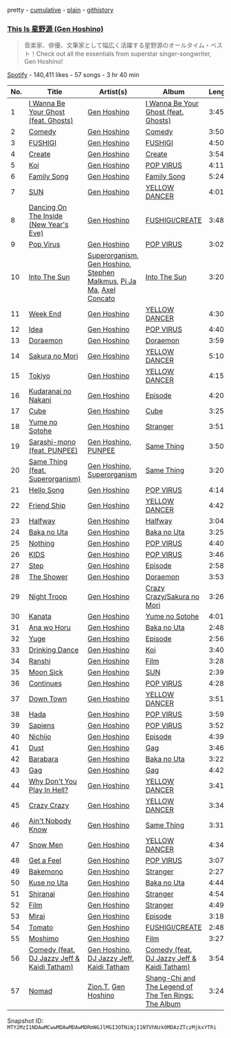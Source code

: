 pretty - [cumulative](/playlists/cumulative/37i9dQZF1DX1WBmdWaXNNZ.md) - [plain](/playlists/plain/37i9dQZF1DX1WBmdWaXNNZ) - [githistory](https://github.githistory.xyz/mackorone/spotify-playlist-archive/blob/main/playlists/plain/37i9dQZF1DX1WBmdWaXNNZ)

### [This Is 星野源 \(Gen Hoshino\)](https://open.spotify.com/playlist/37i9dQZF1DX1WBmdWaXNNZ)

> 音楽家、俳優、文筆家として幅広く活躍する星野源のオールタイム・ベスト！Check out all the essentials from superstar singer\-songwriter, Gen Hoshino!

[Spotify](https://open.spotify.com/user/spotify) - 140,411 likes - 57 songs - 3 hr 40 min

| No. | Title | Artist(s) | Album | Length |
|---|---|---|---|---|
| 1 | [I Wanna Be Your Ghost \(feat\. Ghosts\)](https://open.spotify.com/track/12qmPGMrOCogibc7qyxT9s) | [Gen Hoshino](https://open.spotify.com/artist/1S2S00lgLYLGHWA44qGEUs) | [I Wanna Be Your Ghost \(feat\. Ghosts\)](https://open.spotify.com/album/3yMv72mFXC359orTQ2mZHe) | 3:45 |
| 2 | [Comedy](https://open.spotify.com/track/5SuOikwiRyPMVoIQDJUgSV) | [Gen Hoshino](https://open.spotify.com/artist/1S2S00lgLYLGHWA44qGEUs) | [Comedy](https://open.spotify.com/album/41ERrwfzos93Xlf6hFBiDn) | 3:50 |
| 3 | [FUSHIGI](https://open.spotify.com/track/3dPpQeLTWjCjEbSevDMQfW) | [Gen Hoshino](https://open.spotify.com/artist/1S2S00lgLYLGHWA44qGEUs) | [FUSHIGI](https://open.spotify.com/album/0DgaDZNp5WTWVpCS8jYI5M) | 4:50 |
| 4 | [Create](https://open.spotify.com/track/5FqE1Cd1rt7ijK76BlFx87) | [Gen Hoshino](https://open.spotify.com/artist/1S2S00lgLYLGHWA44qGEUs) | [Create](https://open.spotify.com/album/7yYs9yoqpDz0nkeNdzYpvR) | 3:54 |
| 5 | [Koi](https://open.spotify.com/track/4nmjL1mUKOAfAbo9QG9tSE) | [Gen Hoshino](https://open.spotify.com/artist/1S2S00lgLYLGHWA44qGEUs) | [POP VIRUS](https://open.spotify.com/album/7oFLY1YL5bBI32UHsmQO6q) | 4:11 |
| 6 | [Family Song](https://open.spotify.com/track/3Ms2WsIGHExju0gpucrWxv) | [Gen Hoshino](https://open.spotify.com/artist/1S2S00lgLYLGHWA44qGEUs) | [Family Song](https://open.spotify.com/album/1oJznhV4m2H2PeeNkCnKbR) | 5:24 |
| 7 | [SUN](https://open.spotify.com/track/7rIBp3U5Igzn44l7Z7mOtE) | [Gen Hoshino](https://open.spotify.com/artist/1S2S00lgLYLGHWA44qGEUs) | [YELLOW DANCER](https://open.spotify.com/album/1vtIqjn25qHypqyoI21q8d) | 4:01 |
| 8 | [Dancing On The Inside \(New Year's Eve\)](https://open.spotify.com/track/4yZhE66HniB1CMpEQMaTAx) | [Gen Hoshino](https://open.spotify.com/artist/1S2S00lgLYLGHWA44qGEUs) | [FUSHIGI/CREATE](https://open.spotify.com/album/1tUDKOZlY1s83HQ2D2AZxj) | 3:48 |
| 9 | [Pop Virus](https://open.spotify.com/track/6hDBkm6B8HF9B4oATW28YN) | [Gen Hoshino](https://open.spotify.com/artist/1S2S00lgLYLGHWA44qGEUs) | [POP VIRUS](https://open.spotify.com/album/7oFLY1YL5bBI32UHsmQO6q) | 3:02 |
| 10 | [Into The Sun](https://open.spotify.com/track/6Aw4apZtDh41tu3F0obxDt) | [Superorganism](https://open.spotify.com/artist/0Wkm45quqfx3NepJpXDvwE), [Gen Hoshino](https://open.spotify.com/artist/1S2S00lgLYLGHWA44qGEUs), [Stephen Malkmus](https://open.spotify.com/artist/0WISkx0PwT6lYWdPqKUJY8), [Pi Ja Ma](https://open.spotify.com/artist/4Rvd84k54Bx41YK2kH3GoA), [Axel Concato](https://open.spotify.com/artist/1vmJHFbi8KRWgmOmOU0M5V) | [Into The Sun](https://open.spotify.com/album/2rOnO3lQDhLV6EHoARg3xz) | 3:20 |
| 11 | [Week End](https://open.spotify.com/track/5eZdmSbdCtO344dC0A3CB2) | [Gen Hoshino](https://open.spotify.com/artist/1S2S00lgLYLGHWA44qGEUs) | [YELLOW DANCER](https://open.spotify.com/album/1vtIqjn25qHypqyoI21q8d) | 4:30 |
| 12 | [Idea](https://open.spotify.com/track/30QnX1bcrFYqWQNKfWclr8) | [Gen Hoshino](https://open.spotify.com/artist/1S2S00lgLYLGHWA44qGEUs) | [POP VIRUS](https://open.spotify.com/album/7oFLY1YL5bBI32UHsmQO6q) | 4:40 |
| 13 | [Doraemon](https://open.spotify.com/track/2pcuXnZhTirLXsfXGVFTv2) | [Gen Hoshino](https://open.spotify.com/artist/1S2S00lgLYLGHWA44qGEUs) | [Doraemon](https://open.spotify.com/album/5VGCJPjawUCJhP4PG2IKtp) | 3:59 |
| 14 | [Sakura no Mori](https://open.spotify.com/track/7eEvKU1yG1JaaBEjyV7ySN) | [Gen Hoshino](https://open.spotify.com/artist/1S2S00lgLYLGHWA44qGEUs) | [YELLOW DANCER](https://open.spotify.com/album/1vtIqjn25qHypqyoI21q8d) | 5:10 |
| 15 | [Tokiyo](https://open.spotify.com/track/588HgBgBK9Z2z3MMkGu7YN) | [Gen Hoshino](https://open.spotify.com/artist/1S2S00lgLYLGHWA44qGEUs) | [YELLOW DANCER](https://open.spotify.com/album/1vtIqjn25qHypqyoI21q8d) | 4:15 |
| 16 | [Kudaranai no Nakani](https://open.spotify.com/track/3PhezG0b5NSLgvAcxdQ13G) | [Gen Hoshino](https://open.spotify.com/artist/1S2S00lgLYLGHWA44qGEUs) | [Episode](https://open.spotify.com/album/6gPzhi9DkK9XXbH9PZuDR8) | 4:20 |
| 17 | [Cube](https://open.spotify.com/track/0KS2Tet5hEKRYrsLJkVILV) | [Gen Hoshino](https://open.spotify.com/artist/1S2S00lgLYLGHWA44qGEUs) | [Cube](https://open.spotify.com/album/5PEW5e7jELgzt5QH0dHHpx) | 3:25 |
| 18 | [Yume no Sotohe](https://open.spotify.com/track/5gco2ws1tdB6Md3vFqbwf4) | [Gen Hoshino](https://open.spotify.com/artist/1S2S00lgLYLGHWA44qGEUs) | [Stranger](https://open.spotify.com/album/7GJtALMajef2QQw7cyzXyx) | 3:51 |
| 19 | [Sarashi\-mono \(feat\. PUNPEE\)](https://open.spotify.com/track/1HU8n15qhw1py9JjLoHCaE) | [Gen Hoshino](https://open.spotify.com/artist/1S2S00lgLYLGHWA44qGEUs), [PUNPEE](https://open.spotify.com/artist/0mP8A1qIoufScrsxq18Cw6) | [Same Thing](https://open.spotify.com/album/2ejyLOljyWuPWtSCHaxIue) | 3:50 |
| 20 | [Same Thing \(feat\. Superorganism\)](https://open.spotify.com/track/3deGeTEWAMMPDMzKUFP39q) | [Gen Hoshino](https://open.spotify.com/artist/1S2S00lgLYLGHWA44qGEUs), [Superorganism](https://open.spotify.com/artist/0Wkm45quqfx3NepJpXDvwE) | [Same Thing](https://open.spotify.com/album/2ejyLOljyWuPWtSCHaxIue) | 3:20 |
| 21 | [Hello Song](https://open.spotify.com/track/4xT0IadOt3fBGIFKQPGUdt) | [Gen Hoshino](https://open.spotify.com/artist/1S2S00lgLYLGHWA44qGEUs) | [POP VIRUS](https://open.spotify.com/album/7oFLY1YL5bBI32UHsmQO6q) | 4:14 |
| 22 | [Friend Ship](https://open.spotify.com/track/3hKwzU4pRQwDr5YJODcuRf) | [Gen Hoshino](https://open.spotify.com/artist/1S2S00lgLYLGHWA44qGEUs) | [YELLOW DANCER](https://open.spotify.com/album/1vtIqjn25qHypqyoI21q8d) | 4:42 |
| 23 | [Halfway](https://open.spotify.com/track/5me2njhsNOrvMV2XjVwuXq) | [Gen Hoshino](https://open.spotify.com/artist/1S2S00lgLYLGHWA44qGEUs) | [Halfway](https://open.spotify.com/album/5GURKS7rYpa92t9iXp5hBV) | 3:04 |
| 24 | [Baka no Uta](https://open.spotify.com/track/39CcJng5G8RGnOiQuM5jMg) | [Gen Hoshino](https://open.spotify.com/artist/1S2S00lgLYLGHWA44qGEUs) | [Baka no Uta](https://open.spotify.com/album/2tr63kOkJSfR8PRiIqWkXz) | 3:25 |
| 25 | [Nothing](https://open.spotify.com/track/3Ar74ZAYT9fRzGqsGnE7Kc) | [Gen Hoshino](https://open.spotify.com/artist/1S2S00lgLYLGHWA44qGEUs) | [POP VIRUS](https://open.spotify.com/album/7oFLY1YL5bBI32UHsmQO6q) | 4:40 |
| 26 | [KIDS](https://open.spotify.com/track/4u4gECARUB57ebfqmbKB2W) | [Gen Hoshino](https://open.spotify.com/artist/1S2S00lgLYLGHWA44qGEUs) | [POP VIRUS](https://open.spotify.com/album/7oFLY1YL5bBI32UHsmQO6q) | 3:46 |
| 27 | [Step](https://open.spotify.com/track/7ADRzLxJt9IS8xsEmF2hNU) | [Gen Hoshino](https://open.spotify.com/artist/1S2S00lgLYLGHWA44qGEUs) | [Episode](https://open.spotify.com/album/6gPzhi9DkK9XXbH9PZuDR8) | 2:58 |
| 28 | [The Shower](https://open.spotify.com/track/6J2MV2X7j6wNMzWV9lBh4B) | [Gen Hoshino](https://open.spotify.com/artist/1S2S00lgLYLGHWA44qGEUs) | [Doraemon](https://open.spotify.com/album/5VGCJPjawUCJhP4PG2IKtp) | 3:53 |
| 29 | [Night Troop](https://open.spotify.com/track/7yZHpV8preP7YIjqlY1K6v) | [Gen Hoshino](https://open.spotify.com/artist/1S2S00lgLYLGHWA44qGEUs) | [Crazy Crazy/Sakura no Mori](https://open.spotify.com/album/1a7bYgO5K7wzEhZgGlnZ23) | 3:26 |
| 30 | [Kanata](https://open.spotify.com/track/0ZJxxXQxFW1IABDB1Iwjzp) | [Gen Hoshino](https://open.spotify.com/artist/1S2S00lgLYLGHWA44qGEUs) | [Yume no Sotohe](https://open.spotify.com/album/5YyPibZaKicJjbISgppRHK) | 4:01 |
| 31 | [Ana wo Horu](https://open.spotify.com/track/6BrsfCDjWJwkbhApfOHTYd) | [Gen Hoshino](https://open.spotify.com/artist/1S2S00lgLYLGHWA44qGEUs) | [Baka no Uta](https://open.spotify.com/album/2tr63kOkJSfR8PRiIqWkXz) | 2:48 |
| 32 | [Yuge](https://open.spotify.com/track/5D1d1YeP3q4TBj5k4c6Kxn) | [Gen Hoshino](https://open.spotify.com/artist/1S2S00lgLYLGHWA44qGEUs) | [Episode](https://open.spotify.com/album/6gPzhi9DkK9XXbH9PZuDR8) | 2:56 |
| 33 | [Drinking Dance](https://open.spotify.com/track/2kslhvz31NSZ6eKSiiNH5a) | [Gen Hoshino](https://open.spotify.com/artist/1S2S00lgLYLGHWA44qGEUs) | [Koi](https://open.spotify.com/album/0dQHVhTZlbT2S7vq6pM0t7) | 3:40 |
| 34 | [Ranshi](https://open.spotify.com/track/2Tg1VOIfnI1w6GZDf7owty) | [Gen Hoshino](https://open.spotify.com/artist/1S2S00lgLYLGHWA44qGEUs) | [Film](https://open.spotify.com/album/20B8tfOi3zX4Fi1Qm3f5CY) | 3:28 |
| 35 | [Moon Sick](https://open.spotify.com/track/4FLycfLPnJSx6lCJg3PbnD) | [Gen Hoshino](https://open.spotify.com/artist/1S2S00lgLYLGHWA44qGEUs) | [SUN](https://open.spotify.com/album/5729BXTN8NmCuCkjQTlSL6) | 2:39 |
| 36 | [Continues](https://open.spotify.com/track/67Sio6JxPyqHG62lnJrWL8) | [Gen Hoshino](https://open.spotify.com/artist/1S2S00lgLYLGHWA44qGEUs) | [POP VIRUS](https://open.spotify.com/album/7oFLY1YL5bBI32UHsmQO6q) | 4:28 |
| 37 | [Down Town](https://open.spotify.com/track/7aGylKLUnZ5QHngdviZSsb) | [Gen Hoshino](https://open.spotify.com/artist/1S2S00lgLYLGHWA44qGEUs) | [YELLOW DANCER](https://open.spotify.com/album/1vtIqjn25qHypqyoI21q8d) | 3:51 |
| 38 | [Hada](https://open.spotify.com/track/1FbnblJUrxTv7uGSilSu54) | [Gen Hoshino](https://open.spotify.com/artist/1S2S00lgLYLGHWA44qGEUs) | [POP VIRUS](https://open.spotify.com/album/7oFLY1YL5bBI32UHsmQO6q) | 3:59 |
| 39 | [Sapiens](https://open.spotify.com/track/2YXAvGaZ0NidrX5keTA4dM) | [Gen Hoshino](https://open.spotify.com/artist/1S2S00lgLYLGHWA44qGEUs) | [POP VIRUS](https://open.spotify.com/album/7oFLY1YL5bBI32UHsmQO6q) | 3:52 |
| 40 | [Nichijo](https://open.spotify.com/track/19wvuvxAeBAEHGxt9KIG5e) | [Gen Hoshino](https://open.spotify.com/artist/1S2S00lgLYLGHWA44qGEUs) | [Episode](https://open.spotify.com/album/6gPzhi9DkK9XXbH9PZuDR8) | 4:39 |
| 41 | [Dust](https://open.spotify.com/track/08r2AeGoMNJKd21IVl5N1V) | [Gen Hoshino](https://open.spotify.com/artist/1S2S00lgLYLGHWA44qGEUs) | [Gag](https://open.spotify.com/album/6A3T1oQsAklCecRLwiKPps) | 3:46 |
| 42 | [Barabara](https://open.spotify.com/track/0WZsiLJt3fahbqEA04j2Qv) | [Gen Hoshino](https://open.spotify.com/artist/1S2S00lgLYLGHWA44qGEUs) | [Baka no Uta](https://open.spotify.com/album/2tr63kOkJSfR8PRiIqWkXz) | 3:22 |
| 43 | [Gag](https://open.spotify.com/track/1qr5ewvJ25GNZ84K5R94z8) | [Gen Hoshino](https://open.spotify.com/artist/1S2S00lgLYLGHWA44qGEUs) | [Gag](https://open.spotify.com/album/6A3T1oQsAklCecRLwiKPps) | 4:42 |
| 44 | [Why Don't You Play In Hell?](https://open.spotify.com/track/4cjKCc5EiJbRanDMw81SUG) | [Gen Hoshino](https://open.spotify.com/artist/1S2S00lgLYLGHWA44qGEUs) | [YELLOW DANCER](https://open.spotify.com/album/1vtIqjn25qHypqyoI21q8d) | 3:41 |
| 45 | [Crazy Crazy](https://open.spotify.com/track/5UPRrapEmPhJUhmuUa7qqD) | [Gen Hoshino](https://open.spotify.com/artist/1S2S00lgLYLGHWA44qGEUs) | [YELLOW DANCER](https://open.spotify.com/album/1vtIqjn25qHypqyoI21q8d) | 3:34 |
| 46 | [Ain't Nobody Know](https://open.spotify.com/track/1RsW5svUAwAPNdmFmcNKaa) | [Gen Hoshino](https://open.spotify.com/artist/1S2S00lgLYLGHWA44qGEUs) | [Same Thing](https://open.spotify.com/album/2ejyLOljyWuPWtSCHaxIue) | 3:31 |
| 47 | [Snow Men](https://open.spotify.com/track/5XuHnDWqL3KxOGvcbAbwNJ) | [Gen Hoshino](https://open.spotify.com/artist/1S2S00lgLYLGHWA44qGEUs) | [YELLOW DANCER](https://open.spotify.com/album/1vtIqjn25qHypqyoI21q8d) | 4:34 |
| 48 | [Get a Feel](https://open.spotify.com/track/0EDr2psGs1hBVSKHOS5lOY) | [Gen Hoshino](https://open.spotify.com/artist/1S2S00lgLYLGHWA44qGEUs) | [POP VIRUS](https://open.spotify.com/album/7oFLY1YL5bBI32UHsmQO6q) | 3:07 |
| 49 | [Bakemono](https://open.spotify.com/track/1dHbm7QRN71DiFqwRAL963) | [Gen Hoshino](https://open.spotify.com/artist/1S2S00lgLYLGHWA44qGEUs) | [Stranger](https://open.spotify.com/album/7GJtALMajef2QQw7cyzXyx) | 2:27 |
| 50 | [Kuse no Uta](https://open.spotify.com/track/2hNwpwWM7x1TfNgrbumlEF) | [Gen Hoshino](https://open.spotify.com/artist/1S2S00lgLYLGHWA44qGEUs) | [Baka no Uta](https://open.spotify.com/album/2tr63kOkJSfR8PRiIqWkXz) | 4:44 |
| 51 | [Shiranai](https://open.spotify.com/track/4thliUqGlsr5HrgNaHnKB5) | [Gen Hoshino](https://open.spotify.com/artist/1S2S00lgLYLGHWA44qGEUs) | [Stranger](https://open.spotify.com/album/7GJtALMajef2QQw7cyzXyx) | 4:54 |
| 52 | [Film](https://open.spotify.com/track/4heHCAVdN0df6wrtN6moAI) | [Gen Hoshino](https://open.spotify.com/artist/1S2S00lgLYLGHWA44qGEUs) | [Stranger](https://open.spotify.com/album/7GJtALMajef2QQw7cyzXyx) | 4:49 |
| 53 | [Mirai](https://open.spotify.com/track/1seHFXkqjgRsahTag8RbCU) | [Gen Hoshino](https://open.spotify.com/artist/1S2S00lgLYLGHWA44qGEUs) | [Episode](https://open.spotify.com/album/6gPzhi9DkK9XXbH9PZuDR8) | 3:18 |
| 54 | [Tomato](https://open.spotify.com/track/23Vc7bWEZKZaTpb7gyxOhL) | [Gen Hoshino](https://open.spotify.com/artist/1S2S00lgLYLGHWA44qGEUs) | [FUSHIGI/CREATE](https://open.spotify.com/album/1tUDKOZlY1s83HQ2D2AZxj) | 2:48 |
| 55 | [Moshimo](https://open.spotify.com/track/0hFTQDCIK3CVSivCzBuM8v) | [Gen Hoshino](https://open.spotify.com/artist/1S2S00lgLYLGHWA44qGEUs) | [Film](https://open.spotify.com/album/20B8tfOi3zX4Fi1Qm3f5CY) | 3:27 |
| 56 | [Comedy \(feat\. DJ Jazzy Jeff & Kaidi Tatham\)](https://open.spotify.com/track/55ACw2lzo3PvmuzRmoYVVQ) | [Gen Hoshino](https://open.spotify.com/artist/1S2S00lgLYLGHWA44qGEUs), [DJ Jazzy Jeff](https://open.spotify.com/artist/3nmiIgeri4vEY7y0VpbsCn), [Kaidi Tatham](https://open.spotify.com/artist/1x2aM48UiN5WoQL6ISEPvz) | [Comedy \(feat\. DJ Jazzy Jeff & Kaidi Tatham\)](https://open.spotify.com/album/39Iq6BG49jqLDli2On1ttE) | 3:54 |
| 57 | [Nomad](https://open.spotify.com/track/753sRMieYWBC6HGodwtkjI) | [Zion.T](https://open.spotify.com/artist/5HenzRvMtSrgtvU16XAoby), [Gen Hoshino](https://open.spotify.com/artist/1S2S00lgLYLGHWA44qGEUs) | [Shang\-Chi and The Legend of The Ten Rings: The Album](https://open.spotify.com/album/2kAqjStKcwlDD59H0llhGC) | 3:24 |

Snapshot ID: `MTY2MzI1NDAwMCwwMDAwMDAwMDRmNGJlMGI3OTNiNjI1NTVhNzk0MDAzZTczMjkxYTRi`
